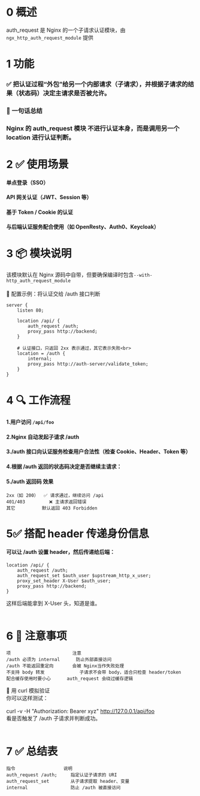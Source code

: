 # 0 概述<br>
auth_request 是 Nginx 的一个子请求认证模块，由 ```ngx_http_auth_request_module``` 提供<br>

# 1 功能
### ✅ 把认证过程“外包”给另一个内部请求（子请求），并根据子请求的结果（状态码）决定主请求是否被允许。<br>

### 🧠 一句话总结<br>
### Nginx 的 auth_request 模块 不进行认证本身，而是调用另一个 location 进行认证判断。<br>

# 2 ✅ 使用场景<br>
#### 单点登录（SSO）<br>

#### API 网关认证（JWT、Session 等）<br>

#### 基于 Token / Cookie 的认证<br>

#### 与后端认证服务配合使用（如 OpenResty、Auth0、Keycloak）<br>

# 3 📦 模块说明<br>
该模块默认在 Nginx 源码中自带，但要确保编译时包含```--with-http_auth_request_module``` <br>
<br>
🔧 配置示例：将认证交给 /auth 接口判断<br>
```
server {
    listen 80;

    location /api/ {
        auth_request /auth;
        proxy_pass http://backend;
    }

    # 认证接口，只返回 2xx 表示通过，其它表示失败<br>
    location = /auth {
        internal;
        proxy_pass http://auth-server/validate_token;
    }
}
```
# 4 🔍 工作流程<br>
#### 1.用户访问 ```/api/foo``` <br>
#### 2.Nginx 自动发起子请求 /auth<br>
#### 3./auth 接口向认证服务检查用户合法性（检查 Cookie、Header、Token 等）<br>
#### 4.根据 /auth 返回的状态码决定是否继续主请求：<br>
#### 5./auth 返回码	效果<br>
```
2xx（如 200）	✅ 请求通过，继续访问 /api
401/403	        ❌ 主请求返回错误
其它	        默认返回 403 Forbidden
```
# 5✅ 搭配 header 传递身份信息<br>
#### 可以让 /auth 设置 header，然后传递给后端：<br>
```
location /api/ {
    auth_request /auth;
    auth_request_set $auth_user $upstream_http_x_user;
    proxy_set_header X-User $auth_user;
    proxy_pass http://backend;
}
```
这样后端能拿到 X-User 头，知道是谁。<br>
<br>
# 6 🚨 注意事项<br>
```
项	                    注意
/auth 必须为 internal	    防止外部直接访问
/auth 不能返回重定向	    会被 Nginx当作失败处理
不支持 body 转发	            子请求不会带 body，适合只检查 header/token
配合缓存使用时要小心	    auth_request 会绕过缓存逻辑

```
🧪 用 curl 模拟验证<br>
你可以这样测试：<br>
<br>
curl -v -H "Authorization: Bearer xyz" http://127.0.0.1/api/foo<br>
看是否触发了 /auth 子请求并判断成功。<br>
<br>
# 7 ✅ 总结表
```
指令	                说明
auth_request /auth;	    指定认证子请求的 URI
auth_request_set	    从子请求提取 header、变量
internal	            防止 /auth 被直接访问
```
